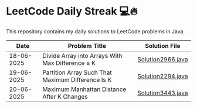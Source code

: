 # LeetCode Daily Streak 💻🔥

This repository contains my daily solutions to LeetCode problems in Java.



| Date       | Problem Title         | Solution File      |
|------------|------------------------|---------------------|
| 18-06-2025 | Divide Array into Arrays With Max Difference ≤ K | [Solution2966.java](Solution2966.java) |
| 19-06-2025 | Partition Array Such That Maximum Difference Is K | [Solution2294.java](Solution2294.java) |
| 20-06-2025 | Maximum Manhattan Distance After K Changes  | [Solution3443.java](Solution3443.java) |





